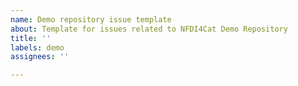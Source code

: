 ```yaml
---
name: Demo repository issue template
about: Template for issues related to NFDI4Cat Demo Repository
title: ''
labels: demo
assignees: ''

---
```



